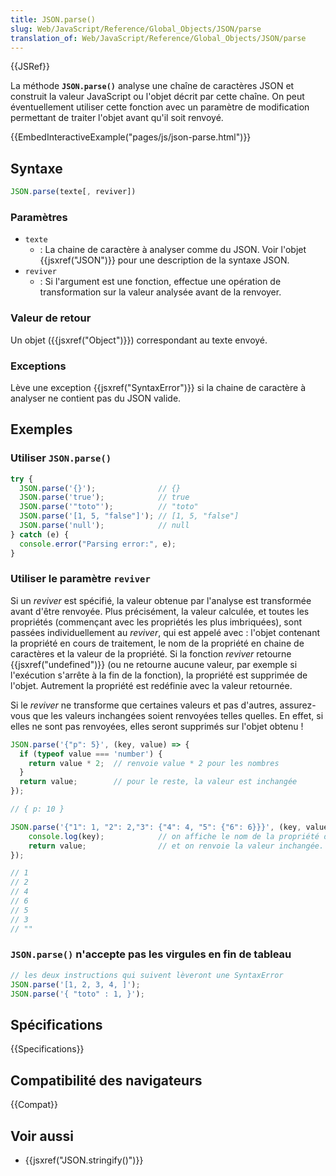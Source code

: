 ```yaml
---
title: JSON.parse()
slug: Web/JavaScript/Reference/Global_Objects/JSON/parse
translation_of: Web/JavaScript/Reference/Global_Objects/JSON/parse
---
```


{{JSRef}}

La méthode **`JSON.parse()`** analyse une chaîne de caractères JSON et construit la valeur JavaScript ou l'objet décrit par cette chaîne. On peut éventuellement utiliser cette fonction avec un paramètre de modification permettant de traiter l'objet avant qu'il soit renvoyé.

{{EmbedInteractiveExample("pages/js/json-parse.html")}}

## Syntaxe

```js
JSON.parse(texte[, reviver])
```

### Paramètres

- `texte`
  - : La chaine de caractère à analyser comme du JSON. Voir l'objet {{jsxref("JSON")}} pour une description de la syntaxe JSON.
- `reviver`
  - : Si l'argument est une fonction, effectue une opération de transformation sur la valeur analysée avant de la renvoyer.

### Valeur de retour

Un objet ({{jsxref("Object")}}) correspondant au texte envoyé.

### Exceptions

Lève une exception {{jsxref("SyntaxError")}} si la chaine de caractère à analyser ne contient pas du JSON valide.

## Exemples

### Utiliser `JSON.parse()`

```js
try {
  JSON.parse('{}');              // {}
  JSON.parse('true');            // true
  JSON.parse('"toto"');          // "toto"
  JSON.parse('[1, 5, "false"]'); // [1, 5, "false"]
  JSON.parse('null');            // null
} catch (e) {
  console.error("Parsing error:", e);
}
```

### Utiliser le paramètre `reviver`

Si un _reviver_ est spécifié, la valeur obtenue par l'analyse est transformée avant d'être renvoyée. Plus précisément, la valeur calculée, et toutes les propriétés (commençant avec les propriétés les plus imbriquées), sont passées individuellement au _reviver_, qui est appelé avec : l'objet contenant la propriété en cours de traitement, le nom de la propriété en chaine de caractères et la valeur de la propriété. Si la fonction _reviver_ retourne {{jsxref("undefined")}} (ou ne retourne aucune valeur, par exemple si l'exécution s'arrête à la fin de la fonction), la propriété est supprimée de l'objet. Autrement la propriété est redéfinie avec la valeur retournée.

Si le _reviver_ ne transforme que certaines valeurs et pas d'autres, assurez-vous que les valeurs inchangées soient renvoyées telles quelles. En effet, si elles ne sont pas renvoyées, elles seront supprimés sur l'objet obtenu !

```js
JSON.parse('{"p": 5}', (key, value) => {
  if (typeof value === 'number') {
    return value * 2;  // renvoie value * 2 pour les nombres
  }
  return value;        // pour le reste, la valeur est inchangée
});

// { p: 10 }

JSON.parse('{"1": 1, "2": 2,"3": {"4": 4, "5": {"6": 6}}}', (key, value) => {
    console.log(key);            // on affiche le nom de la propriété dans la console
    return value;                // et on renvoie la valeur inchangée.
});

// 1
// 2
// 4
// 6
// 5
// 3
// ""
```

### `JSON.parse()` n'accepte pas les virgules en fin de tableau

```js example-bad
// les deux instructions qui suivent lèveront une SyntaxError
JSON.parse('[1, 2, 3, 4, ]');
JSON.parse('{ "toto" : 1, }');
```

## Spécifications

{{Specifications}}

## Compatibilité des navigateurs

{{Compat}}

## Voir aussi

- {{jsxref("JSON.stringify()")}}
